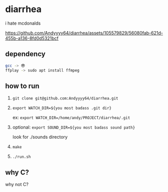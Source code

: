 # diarrhea

i hate mcdonalds

https://github.com/Andyyyy64/diarrhea/assets/105579829/56080fab-621d-455b-a136-8fd0d5321bcf

## dependency

```bash
gcc -> 😎
ffplay -> sudo apt install ffmpeg
```

## how to run

1. `git clone git@github.com:Andyyyy64/diarrhea.git`

2. `export WATCH_DIR=${you most badass .git dir}`

   ex: `export WATCH_DIR=/home/andy/PROJECT/diarrhea/.git`

3. optional: `export SOUND_DIR=${you most badass sound path}`

   look for ./sounds directory

4. `make`

5. `./run.sh`

## why C?

why not C?
